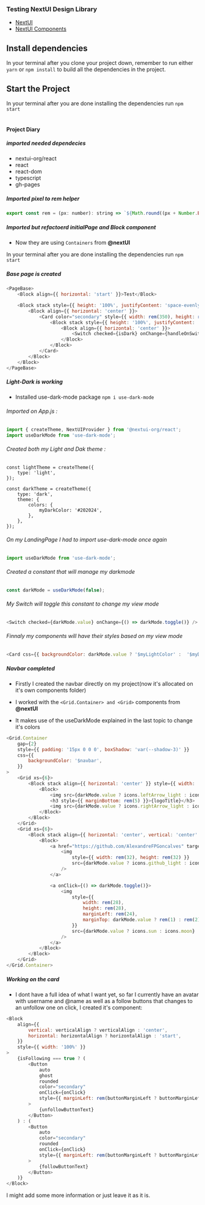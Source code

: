 ### Testing NextUI Design Library

-   [NextUI](https://nextui.org/)
-   [NextUI Components](https://nextui.org/docs/guide/getting-started)

## Install dependencies

In your terminal after you clone your project down, remember to run either `yarn` or `npm install` to build all the dependencies in the project.

## Start the Project

In your terminal after you are done installing the dependencies run `npm start`
<br>
<br>

#### Project Diary

##### imported needed dependecies

-   nextui-org/react
-   react
-   react-dom
-   typescript
-   gh-pages

##### Imported pixel to rem helper

```js
export const rem = (px: number): string => `${Math.round((px + Number.EPSILON) * 1000) / 1000 / 16}rem`;
```

##### Imported but refactoerd initialPage and Block component

-   Now they are using `Containers` from <b>@nextUI</b>

In your terminal after you are done installing the dependencies run `npm start`

##### Base page is created

```js
<PageBase>
	<Block align={{ horizontal: 'start' }}>Test</Block>

	<Block stack style={{ height: '100%', justifyContent: 'space-evenly' }}>
		<Block align={{ horizontal: 'center' }}>
			<Card color="secondary" style={{ width: rem(350), height: rem(250), display: 'flex' }}>
				<Block stack style={{ height: '100%', justifyContent: 'space-evenly' }}>
					<Block align={{ horizontal: 'center' }}>
						<Switch checked={isDark} onChange={handleOnSwitchChange} />
					</Block>
				</Block>
			</Card>
		</Block>
	</Block>
</PageBase>
```

##### Light-Dark is working

-   Installed use-dark-mode package
    `npm i use-dark-mode`

###### Imported on App.js :

```js
import { createTheme, NextUIProvider } from '@nextui-org/react';
import useDarkMode from 'use-dark-mode';
```

###### Created both my Light and Dak theme :

```node
const lightTheme = createTheme({
	type: 'light',
});

const darkTheme = createTheme({
	type: 'dark',
	theme: {
		colors: {
			myDarkColor: '#202024',
		},
	},
});
```

###### On my LandingPage I had to import use-dark-mode once again

```js
import useDarkMode from 'use-dark-mode';
```

###### Created a constant that will manage my darkmode

```js
const darkMode = useDarkMode(false);
```

###### My Switch will toggle this constant to change my view mode

```js
<Switch checked={darkMode.value} onChange={() => darkMode.toggle()} />
```

###### Finnaly my components will have their styles based on my view mode

```js
<Card css={{ backgroundColor: darkMode.value ? '$myLightColor' :  '$myDarkColor'}}>
```

##### Navbar completed

-   Firstly I created the navbar directly on my project(now it's allocated on it's own components folder)

-   I worked with the `<Grid.Container> and <Grid>` components from <b>@nextUI</b>

-   It makes use of the useDarkMode explained in the last topic to change it's colors

```js
<Grid.Container
	gap={2}
	style={{ padding: '15px 0 0 0', boxShadow: 'var(--shadow-3)' }}
	css={{
		backgroundColor: '$navbar',
	}}
>
	<Grid xs={6}>
		<Block stack align={{ horizontal: 'center' }} style={{ width: '100%' }}>
			<Block>
				<img src={darkMode.value ? icons.leftArrow_light : icons.leftArrow_dark} />
				<h3 style={{ marginBottom: rem(5) }}>{logoTitle}</h3>
				<img src={darkMode.value ? icons.rightArrow_light : icons.rightArrow_dark} />
			</Block>
		</Block>
	</Grid>
	<Grid xs={6}>
		<Block stack align={{ horizontal: 'center', vertical: 'center' }} style={{ width: '100%' }}>
			<Block>
				<a href="https://github.com/AlexandreFPGoncalves" target="_blank">
					<img
						style={{ width: rem(32), height: rem(32) }}
						src={darkMode.value ? icons.github_light : icons.github_dark}
					/>
				</a>

				<a onClick={() => darkMode.toggle()}>
					<img
						style={{
							width: rem(28),
							height: rem(28),
							marginLeft: rem(24),
							marginTop: darkMode.value ? rem(1) : rem(2),
						}}
						src={darkMode.value ? icons.sun : icons.moon}
					/>
				</a>
			</Block>
		</Block>
	</Grid>
</Grid.Container>
```

##### Working on the card

-   I dont have a full idea of what I want yet, so far I currently have an avatar with username and @name as well as a follow buttons that changes to an unfollow one on click, I created it's component:

```js
<Block
	align={{
		vertical: verticalAlign ? verticalAlign : 'center',
		horizontal: horizontalAlign ? horizontalAlign : 'start',
	}}
	style={{ width: '100%' }}
>
	{isFollowing === true ? (
		<Button
			auto
			ghost
			rounded
			color="secondary"
			onClick={onClick}
			style={{ marginLeft: rem(buttonMarginLeft ? buttonMarginLeft : 0) }}
		>
			{unfollowButtonText}
		</Button>
	) : (
		<Button
			auto
			color="secondary"
			rounded
			onClick={onClick}
			style={{ marginLeft: rem(buttonMarginLeft ? buttonMarginLeft : 0) }}
		>
			{followButtonText}
		</Button>
	)}
</Block>
```

I might add some more information or just leave it as it is.
